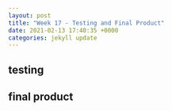```yaml
---
layout: post
title: "Week 17 - Testing and Final Product"
date: 2021-02-13 17:40:35 +0000
categories: jekyll update
---
```


## testing
## final product